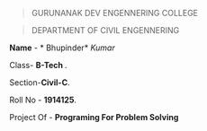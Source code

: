 > GURUNANAK DEV ENGENNERING COLLEGE

> DEPARTMENT OF CIVIL ENGENNERING

**Name** - * Bhupinder* *Kumar*

Class-  <strong>B-Tech </strong>.

Section-<strong>Civil-C</strong>.

Roll No - <strong>1914125</strong>.

Project Of -  <strong>Programing For Problem Solving</strong>
